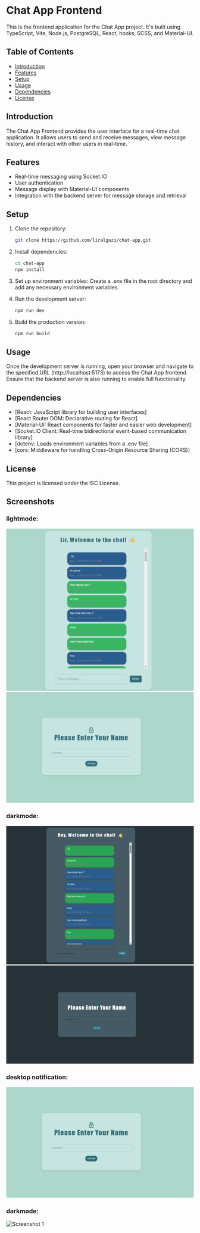 # Chat App Frontend

This is the frontend application for the Chat App project. It's built using TypeScript, Vite, Node.js, PostgreSQL, React, hooks, SCSS, and Material-UI.

## Table of Contents

- [Introduction](#introduction)
- [Features](#features)
- [Setup](#setup)
- [Usage](#usage)
- [Dependencies](#dependencies)
- [License](#license)

## Introduction

The Chat App Frontend provides the user interface for a real-time chat application. It allows users to send and receive messages, view message history, and interact with other users in real-time.

## Features

- Real-time messaging using Socket.IO
- User authentication
- Message display with Material-UI components
- Integration with the backend server for message storage and retrieval

## Setup

1. Clone the repository:

   ```bash
   git clone https://github.com/liralgazi/chat-app.git
   
2. Install dependencies:
   ```bash
   cd chat-app
   npm install
   ```
3. Set up environment variables:
Create a .env file in the root directory and add any necessary environment variables.

4. Run the development server:
   ```bash
   npm run dev
   ```
5. Build the production version:
   ```bash
   npm run build
   ```

## Usage 
Once the development server is running, open your browser and navigate to the specified URL (http://localhost:5173) to access the Chat App frontend. Ensure that the backend server is also running to enable full functionality.

## Dependencies
- [React: JavaScript library for building user interfaces]
- [React Router DOM: Declarative routing for React]
- [Material-UI: React components for faster and easier web development]
- [Socket.IO Client: Real-time bidirectional event-based communication library]
- [dotenv: Loads environment variables from a .env file]
- [cors: Middleware for handling Cross-Origin Resource Sharing (CORS)]

## License
This project is licensed under the ISC License.

## Screenshots
### lightmode:
![Screenshot 1](public/screenshots/chat_lightmode.png)
![Screenshot 1](public/screenshots/register_lightmode.png)
### darkmode: 
![Screenshot 1](public/screenshots/chat_darkmode.png)
![Screenshot 1](public/screenshots/register_darkmode.png)
### desktop notification:
![Screenshot 1](public/screenshots/register_lightmode.png)
### darkmode: 
![Screenshot 1](public/screenshots/desktop_notificaion.png)


